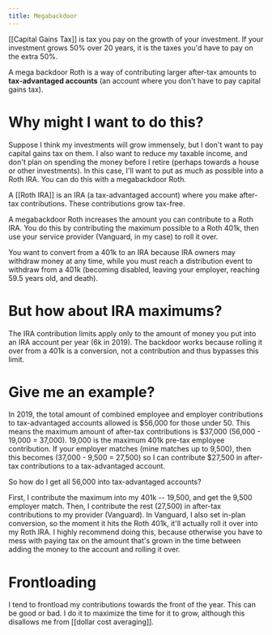 ```yaml
---
title: Megabackdoor
---
```



[[Capital Gains Tax]] is tax you pay on the growth of your investment. If your investment grows 50% over 20 years, it is the taxes you'd have to pay
on the extra 50%.

A mega backdoor Roth is a way of contributing larger after-tax amounts to **tax-advantaged accounts** (an account where you don't have to pay capital gains tax).

# Why might I want to do this?
Suppose I think my investments will grow immensely, but I don't want to pay capital gains tax on them. I also want to reduce my taxable income, and don't plan on spending the money before I retire (perhaps towards a house or other investments).
In this case, I'll want to put as much as possible into a Roth IRA. You can do this with a megabackdoor Roth.

A [[Roth IRA]] is an IRA (a tax-advantaged account) where you make after-tax contributions. These contributions grow tax-free.

A megabackdoor Roth increases the amount you can contribute to a Roth IRA. You do this by contributing the maximum possible to a Roth 401k, then
use your service provider (Vanguard, in my case) to roll it over.

You want to convert from a 401k to an IRA because IRA owners may withdraw money at any time, while you must reach a distribution event to withdraw from a 401k (becoming disabled, leaving your employer, reaching 59.5 years old, and death).

# But how about IRA maximums?
The IRA contribution limits apply only to the amount of money you put into an IRA account per year (6k in 2019). The backdoor works because rolling it over from a 401k is a conversion, not a contribution and thus
bypasses this limit.

# Give me an example?

In 2019, the total amount of combined employee and employer contributions to tax-advantaged accounts allowed is $56,000 for those under 50. This means the maximum amount of after-tax contributions is $37,000 (56,000 - 19,000 = 37,000). 19,000 is the maximum
401k pre-tax employee contribution. If your employer matches (mine matches up to 9,500), then this becomes (37,000 - 9,500 = 27,500) so I can contribute $27,500 in after-tax contributions to a tax-advantaged account.

So how do I get all 56,000 into tax-advantaged accounts?

First, I contribute the maximum into my 401k -- 19,500, and get the 9,500 employer match. Then, I contribute the rest (27,500) in after-tax contributions to my provider (Vanguard). In Vanguard, I also set in-plan conversion,
so the moment it hits the Roth 401k, it'll actually roll it over into my Roth IRA. I highly recommend doing this, because otherwise you have to mess with paying tax on the amount that's grown in the time between 
adding the money to the account and rolling it over.

# Frontloading
I tend to frontload my contributions towards the front of the year. This can be good or bad. I do it to maximize the time for it to grow, although this disallows me from [[dollar cost averaging]].
